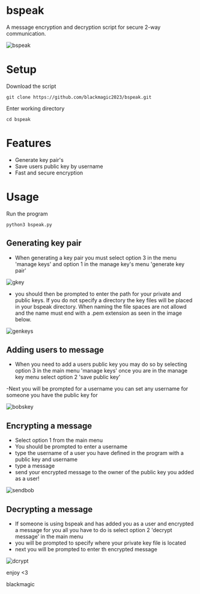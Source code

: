 # bspeak
A message encryption and decryption script for secure 2-way communication.

![bspeak](https://github.com/blackmagic2023/blackspeak2/assets/149164084/812064d9-3f2b-46dd-b25a-9717e3ae1752)

# Setup

Download the script

```
git clone https://github.com/blackmagic2023/bspeak.git
```

Enter working directory

```
cd bspeak
```

# Features

- Generate key pair's
- Save users public key by username
- Fast and secure encryption

# Usage

Run the program

```
python3 bspeak.py
```

## Generating key pair

- When generating a key pair you must select option 3 in the menu 'manage keys' and option 1 in the manage key's menu 'generate key pair'

![gkey](https://github.com/blackmagic2023/blackspeak2/assets/149164084/12db6744-171e-4dac-9234-8c8519143e68)

- you should then be prompted to enter the path for your private and public keys. If you do not specify a directory the key files will be placed in your bspeak directory. When naming the file spaces are not allowd and the name must end with a .pem extension as seen in the image below.

![genkeys](https://github.com/blackmagic2023/blackspeak2/assets/149164084/50108d1a-40de-4338-b8f9-0b0621320e65)

## Adding users to message

- When you need to add a users public key you may do so by selecting option 3 in the main menu 'manage keys' once you are in the manage key menu select option 2 'save public key'

-Next you will be prompted for a username you can set any username for someone you have the public key for


![bobskey](https://github.com/blackmagic2023/blackspeak2/assets/149164084/e2fd695c-09fd-4404-82e4-721999e3be39)

## Encrypting a message

- Select option 1 from the main menu
- You should be prompted to enter a username
- type the username of a user you have defined in the program with a public key and username
- type a message
- send your encrypted message to the owner of the public key you added as a user!

![sendbob](https://github.com/blackmagic2023/blackspeak2/assets/149164084/b5f7bc18-27be-403d-8332-6aabdf042699)

## Decrypting a message

- If someone is using bspeak and has added you as a user and encrypted a message for you all you have to do is select option 2 'decrypt message' in the main menu
- you will be prompted to specify where your private key file is located
- next you will be prompted to enter th encrypted message

![dcrypt](https://github.com/blackmagic2023/blackspeak2/assets/149164084/b9cf7869-99f2-4a4c-b2b6-86f0b314ddbc)


enjoy <3

blackmagic



